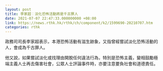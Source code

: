 ```yaml
---
layout: post
title: 李家超︰淡化恐怖活動將是千古罪人
date: 2021-07-07 22:47:33.000000000 +08:00
link: https://news.rthk.hk/rthk/ch/component/k2/1599690-20210707.htm
categories: rthk
---
```


政務司司長李家超表示，本港恐怖活動有滋生跡象，又指曾經嘗試淡化恐怖活動的人，會成為千古罪人。

他又說，如果嘗試淡化或找理由開脫任何違法行為，特別是恐怖主義，變相鼓勵極端主義人士再去傷害社會，公眾人士評論事件時，亦要注意要負社會和道德責任。
